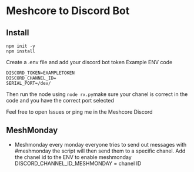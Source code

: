 # Meshcore to Discord Bot

## Install
```
npm init -y
npm install
```
Create a .env file and add your discord bot token
Example ENV code
```
DISCORD_TOKEN=EXAMPLETOKEN
DISCORD_CHANNEL_ID=
SERIAL_PORT=/dev/
```


Then run the node using ``` node rx.py ```make sure your chanel is correct in the code and you have the correct port selected



Feel free to open Issues or ping me in the Meshcore Discord


## MeshMonday
- Meshmonday every monday everyone tries to send out messages with #meshmonday the script will then send them to a specific chanel. Add the chanel id to the ENV to enable meshmonday DISCORD_CHANNEL_ID_MESHMONDAY = chanel ID